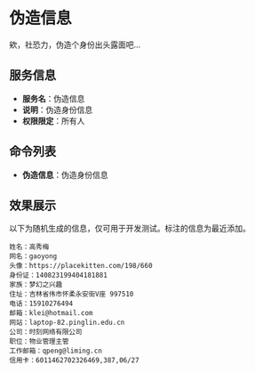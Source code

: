 # 伪造信息
欸，社恐力，伪造个身份出头露面吧...

## 服务信息
- **服务名**：伪造信息
- **说明**：伪造身份信息
- **权限限定**：所有人

## 命令列表
- **伪造信息**：伪造身份信息

## 效果展示

以下为随机生成的信息，仅可用于开发测试。标注的信息为最近添加。

```txt{5}
姓名：高秀梅
网名：gaoyong
头像：https://placekitten.com/198/660
身份证：140823199404181881
家族：梦幻之兴趣
住址：吉林省伟市怀柔永安街V座 997510
电话：15910276494
邮箱：klei@hotmail.com
网站：laptop-82.pinglin.edu.cn
公司：时刻网络有限公司
职位：物业管理主管
工作邮箱：qpeng@liming.cn
信用卡：6011462702326469,387,06/27
```